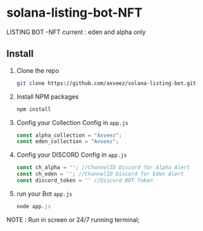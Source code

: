 # solana-listing-bot-NFT
LISTING BOT -NFT
current : eden and alpha only

## Install
1. Clone the repo
   ```sh
   git clone https://github.com/axveez/solana-listing-bot.git
   ```
2. Install NPM packages
   ```sh
   npm install
   ```
3. Config your Collection Config in `app.js`
   ```js
   const alpha_collection = "Axveez";
   const eden_collection = "Axveez";
   ```
4. Config your DISCORD Config in `app.js`
   ```js
   const ch_alpha = ''; //ChannelID Discord for Alpha Alert
   const ch_eden = ''; //ChannelID Discord for Eden Alert
   const discord_token = '' //Discord BOT Token
   ```
5. run your Bot `app.js`
   ```js
   node app.js
   ```
NOTE : Run in screen or 24/7 running terminal;
